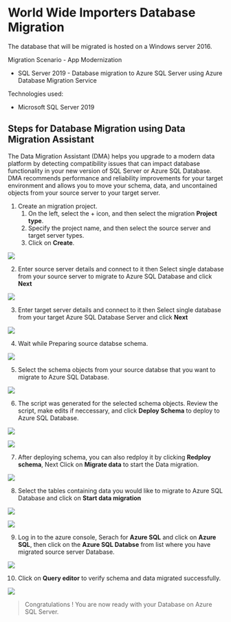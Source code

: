 # World Wide Importers Database Migration
The database that will be migrated is hosted on a Windows server 2016.

Migration Scenario - App Modernization
* SQL Server 2019 - Database migration to Azure SQL Server using Azure Database Migration Service

Technologies used:
 - Microsoft SQL Server 2019

## Steps for Database Migration using Data Migration Assistant

The Data Migration Assistant (DMA) helps you upgrade to a modern data platform by detecting compatibility issues that can impact database functionality in your new version of SQL Server or Azure SQL Database. DMA recommends performance and reliability improvements for your target environment and allows you to move your schema, data, and uncontained objects from your source server to your target server.

1. Create an migration project.
   1. On the left, select the + icon, and then select the migration **Project type**.
   2. Specify the project name, and then select the source server and target server types.
   3. Click on **Create**.

<p><kbd>
  <img src="../images/wide-world-importers/wwi-db-1.png">
</kbd></p>

2. Enter source server details and connect to it then Select single database from your source server to migrate to Azure SQL Database and click **Next**

<p><kbd>
  <img src="../images/wide-world-importers/wwi-db-2.png">
</kbd></p>

3. Enter target server details and connect to it then Select single database from your target Azure SQL Database Server and click **Next**

<p><kbd>
  <img src="../images/wide-world-importers/wwi-db-3.png">
</kbd></p>

4. Wait while Preparing source databse schema.

<p><kbd>
  <img src="../images/wide-world-importers/wwi-db-4.png">
</kbd></p>

5. Select the schema objects from your source databse that you want to migrate to Azure SQL Database.

<p><kbd>
  <img src="../images/wide-world-importers/wwi-db-5.png">
</kbd></p>

6. The script was generated for the selected schema objects. Review the script, make edits if neccessary, and click **Deploy Schema** to deploy to Azure SQL Database.

<p><kbd>
  <img src="../images/wide-world-importers/wwi-db-6.png">
</kbd></p>

<p><kbd>
  <img src="../images/wide-world-importers/wwi-db-7.png">
</kbd></p>

7. After deploying schema, you can also redploy it by clicking **Redploy schema**, Next Click on **Migrate data** to start the Data migration.

<p><kbd>
   <img src="../images/wide-world-importers/wwi-db-8.png">
</kbd></p>

8. Select the tables containing data you would like to migrate to Azure SQL Database and click on **Start data migration**

<p><kbd>
   <img src="../images/wide-world-importers/wwi-db-9.png">
</kbd></p>

<p><kbd>
   <img src="../images/wide-world-importers/wwi-db-10.png">
</kbd></p>

9. Log in to the azure console, Serach for **Azure SQL** and click on **Azure SQL**, then click on the **Azure SQL Databse** from list where you have migrated source server Database.

<p><kbd>
  <img src="../images/wide-world-importers/wwi-db-11.png">
</kbd></p>


10. Click on **Query editor** to verify schema and data migrated successfully.

<p><kbd>
   <img src="../images/wide-world-importers/wwi-db-12.png">
</kbd></p>

> Congratulations ! You are now ready with your Database on Azure SQL Server. 